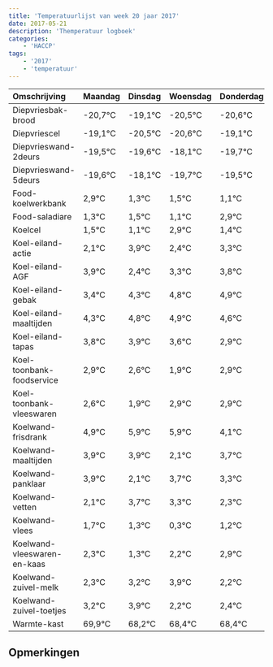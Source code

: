```yaml
---
title: 'Temperatuurlijst van week 20 jaar 2017'
date: 2017-05-21
description: 'Themperatuur logboek'
categories:
    - 'HACCP'
tags:
    - '2017'
    - 'temperatuur'
---
```

|Omschrijving|Maandag|Dinsdag|Woensdag|Donderdag|Vrijdag|Zaterdag|Zondag|
|:---|:---|:---|:---|:---|:---|:---|:---|
|Diepvriesbak-brood|-20,7°C|-19,1°C|-20,5°C|-20,6°C|-19,1°C|-20,7°C|-20,5°C|
|Diepvriescel|-19,1°C|-20,5°C|-20,6°C|-19,1°C|-20,7°C|-20,5°C|-20,9°C|
|Diepvrieswand-2deurs|-19,5°C|-19,6°C|-18,1°C|-19,7°C|-19,5°C|-19,9°C|-18,1°C|
|Diepvrieswand-5deurs|-19,6°C|-18,1°C|-19,7°C|-19,5°C|-19,9°C|-18,1°C|-19,6°C|
|Food-koelwerkbank|2,9°C|1,3°C|1,5°C|1,1°C|2,9°C|1,4°C|2,3°C|
|Food-saladiare|1,3°C|1,5°C|1,1°C|2,9°C|1,4°C|2,3°C|2,8°C|
|Koelcel|1,5°C|1,1°C|2,9°C|1,4°C|2,3°C|2,8°C|2,9°C|
|Koel-eiland-actie|2,1°C|3,9°C|2,4°C|3,3°C|3,8°C|3,9°C|3,6°C|
|Koel-eiland-AGF|3,9°C|2,4°C|3,3°C|3,8°C|3,9°C|3,6°C|2,9°C|
|Koel-eiland-gebak|3,4°C|4,3°C|4,8°C|4,9°C|4,6°C|3,9°C|4,9°C|
|Koel-eiland-maaltijden|4,3°C|4,8°C|4,9°C|4,6°C|3,9°C|4,9°C|4,9°C|
|Koel-eiland-tapas|3,8°C|3,9°C|3,6°C|2,9°C|3,9°C|3,9°C|2,1°C|
|Koel-toonbank-foodservice|2,9°C|2,6°C|1,9°C|2,9°C|2,9°C|1,1°C|2,7°C|
|Koel-toonbank-vleeswaren|2,6°C|1,9°C|2,9°C|2,9°C|1,1°C|2,7°C|2,3°C|
|Koelwand-frisdrank|4,9°C|5,9°C|5,9°C|4,1°C|5,7°C|5,3°C|4,3°C|
|Koelwand-maaltijden|3,9°C|3,9°C|2,1°C|3,7°C|3,3°C|2,3°C|3,2°C|
|Koelwand-panklaar|3,9°C|2,1°C|3,7°C|3,3°C|2,3°C|3,2°C|3,9°C|
|Koelwand-vetten|2,1°C|3,7°C|3,3°C|2,3°C|3,2°C|3,9°C|2,2°C|
|Koelwand-vlees|1,7°C|1,3°C|0,3°C|1,2°C|1,9°C|0,2°C|0,4°C|
|Koelwand-vleeswaren-en-kaas|2,3°C|1,3°C|2,2°C|2,9°C|1,2°C|1,4°C|1,4°C|
|Koelwand-zuivel-melk|2,3°C|3,2°C|3,9°C|2,2°C|2,4°C|2,4°C|2,2°C|
|Koelwand-zuivel-toetjes|3,2°C|3,9°C|2,2°C|2,4°C|2,4°C|2,2°C|3,9°C|
|Warmte-kast|69,9°C|68,2°C|68,4°C|68,4°C|68,2°C|69,9°C|69,9°C|

## Opmerkingen


